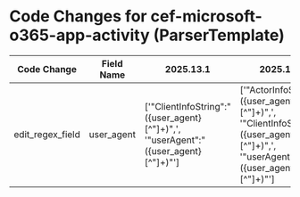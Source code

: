 # Code Changes for cef-microsoft-o365-app-activity (ParserTemplate)

| Code Change | Field Name | 2025.13.1 | 2025.14.1 |
|-------------|------------|-----------|------------|
| edit_regex_field | user_agent | ['"ClientInfoString":"({user_agent}[^"]+)",', '"userAgent":"({user_agent}[^"]+)"'] | ['"ActorInfoString":"({user_agent}[^"]+)",', '"ClientInfoString":"({user_agent}[^"]+)",', '"userAgent":"({user_agent}[^"]+)"'] |